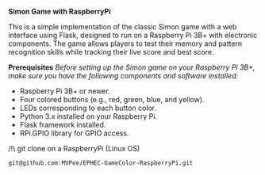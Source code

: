 **Simon Game with RaspberryPi**

This is a simple implementation of the classic Simon game with a web interface using Flask, designed to run on a Raspberry Pi 3B+ with electronic components. The game allows players to test their memory and pattern recognition skills while tracking their live score and best score.

**Prerequisites**
*Before setting up the Simon game on your Raspberry Pi 3B+, make sure you have the following components and software installed:*

+ Raspberry Pi 3B+ or newer.
+ Four colored buttons (e.g., red, green, blue, and yellow).
+ LEDs corresponding to each button color.
+ Python 3.x installed on your Raspberry Pi.
+ Flask framework installed.
+ RPi.GPIO library for GPIO access.

/!\ git clone on a RaspberryPi (Linux OS)

```
git@github.com:MVPee/EPHEC-GameColor-RaspberryPi.git
```
